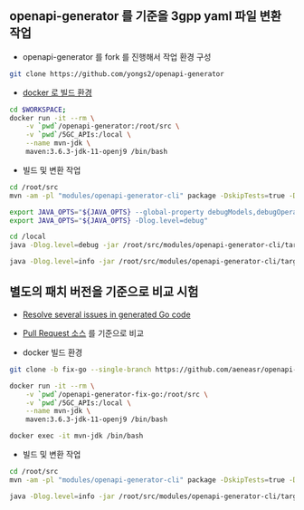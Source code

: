 ## openapi-generator 를 기준을 3gpp yaml 파일 변환 작업

- openapi-generator 를 fork 를 진행해서 작업 환경 구성

```sh
git clone https://github.com/yongs2/openapi-generator
```

- [docker 로 빌드 환경](https://github.com/OpenAPITools/openapi-generator/blob/master/Dockerfile)

```sh
cd $WORKSPACE;
docker run -it --rm \
    -v `pwd`/openapi-generator:/root/src \
    -v `pwd`/5GC_APIs:/local \
    --name mvn-jdk \
    maven:3.6.3-jdk-11-openj9 /bin/bash
```

- 빌드 및 변환 작업

```sh
cd /root/src
mvn -am -pl "modules/openapi-generator-cli" package -DskipTests=true -Dmaven.javadoc.skip=true -Djacoco.skip=true

export JAVA_OPTS="${JAVA_OPTS} --global-property debugModels,debugOperations"
export JAVA_OPTS="${JAVA_OPTS} -Dlog.level=debug"

cd /local
java -Dlog.level=debug -jar /root/src/modules/openapi-generator-cli/target/openapi-generator-cli.jar generate -i /local/TS29122_NIDD.yaml -g go -o /local/out/go

java -Dlog.level=info -jar /root/src/modules/openapi-generator-cli/target/openapi-generator-cli.jar generate -i /local/TS29122_NIDD.yaml -g go -o /local/out/go
```

## 별도의 패치 버전을 기준으로 비교 시험

- [Resolve several issues in generated Go code](https://github.com/OpenAPITools/openapi-generator/pull/8491)
- [Pull Request 소스](https://github.com/aeneasr/openapi-generator/tree/fix-go) 를 기준으로 비교

- docker 빌드 환경

```sh
git clone -b fix-go --single-branch https://github.com/aeneasr/openapi-generator openapi-generator-fix-go

docker run -it --rm \
    -v `pwd`/openapi-generator-fix-go:/root/src \
    -v `pwd`/5GC_APIs:/local \
    --name mvn-jdk \
    maven:3.6.3-jdk-11-openj9 /bin/bash

docker exec -it mvn-jdk /bin/bash
```

- 빌드 및 변환 작업

```sh
cd /root/src
mvn -am -pl "modules/openapi-generator-cli" package -DskipTests=true -Dmaven.javadoc.skip=true -Djacoco.skip=true

java -Dlog.level=info -jar /root/src/modules/openapi-generator-cli/target/openapi-generator-cli.jar generate -i /local/TS29122_NIDD.yaml -g go -o /local/out/fix-go
```
